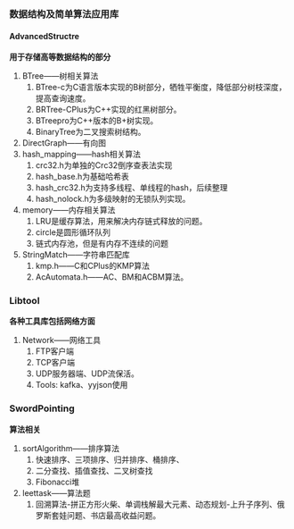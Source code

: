 ### 数据结构及简单算法应用库
#### AdvancedStructre
 **用于存储高等数据结构的部分**
 1. BTree——树相关算法
    1. BTree-c为C语言版本实现的B树部分，牺牲平衡度，降低部分树枝深度，提高查询速度。
    2. BRTree-CPlus为C++实现的红黑树部分。
    3. BTreepro为C++版本的B+树实现。
    4. BinaryTree为二叉搜索树结构。
 2. DirectGraph——有向图
 3. hash_mapping——hash相关算法
    1. crc32.h为单独的Crc32倒序查表法实现
    2. hash_base.h为基础哈希表
    3. hash_crc32.h为支持多线程、单线程的hash，后续整理
    4. hash_nolock.h为多级映射的无锁队列实现。
 4. memory——内存相关算法
    1. LRU是缓存算法，用来解决内存链式释放的问题。
    2. circle是圆形循环队列
    3. 链式内存池，但是有内存不连续的问题
 5. StringMatch——字符串匹配库
    1. kmp.h——C和CPlus的KMP算法
    2. AcAutomata.h——AC、BM和ACBM算法。

### Libtool
**各种工具库包括网络方面**
1. Network——网络工具
    1. FTP客户端        
    2. TCP客户端
    3. UDP服务器端、UDP流保活。
    4. Tools: kafka、yyjson使用
        
### SwordPointing
**算法相关**
1. sortAlgorithm——排序算法
   1. 快速排序、三项排序、归并排序、桶排序、
   2. 二分查找、插值查找、二叉树查找
   3. Fibonacci堆
2. leettask——算法题
   1. 回溯算法-拼正方形火柴、单调栈解最大元素、动态规划-上升子序列、俄罗斯套娃问题、书店最高收益问题。